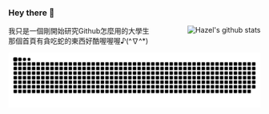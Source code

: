 ### Hey there 👋

<!--
**Superliverbun/Superliverbun** is a ✨ _special_ ✨ repository because its `README.md` (this file) appears on your GitHub profile.

Here are some ideas to get you started:

- 🔭 I’m currently working on ...
- 🌱 I’m currently learning ...
- 👯 I’m looking to collaborate on ...
- 🤔 I’m looking for help with ...
- 💬 Ask me about ...
- 📫 How to reach me: ...
- 😄 Pronouns: ...
- ⚡ Fun fact: ...
-->

<img style="max-width: 450px" align="right" src="https://github-readme-stats.vercel.app/api?username=Superliverbun&show_icons=true&icon_color=0366d6&bg_color=ffffff&hide_title=true&include_all_commits=true&count_private=true&hide_rank=true" alt="Hazel's github stats"/>

我只是一個剛開始研究Github怎麼用的大學生<br/>
那個首頁有貪吃蛇的東西好酷喔喔喔♪(^∇^*)


![](https://raw.githubusercontent.com/Superliverbun/Superliverbun/main/github-contribution-grid-snake.svg)
